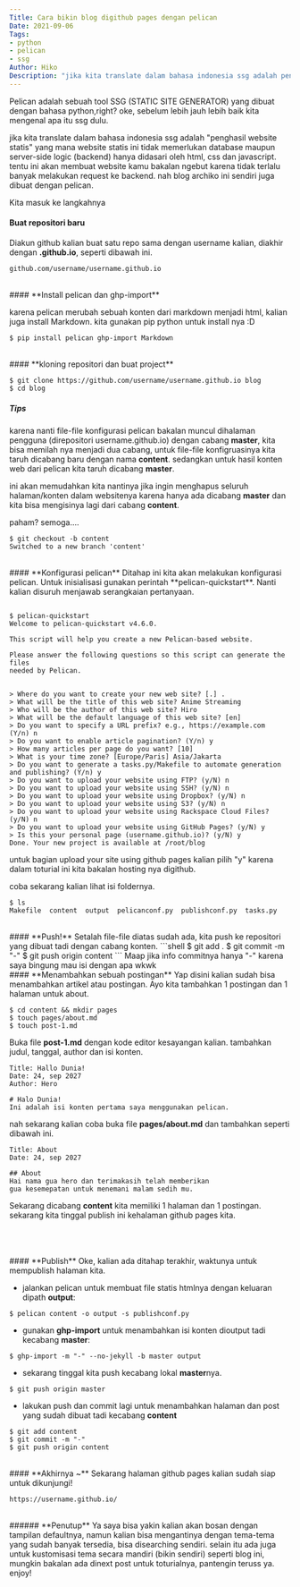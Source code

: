 ```yaml
---
Title: Cara bikin blog digithub pages dengan pelican
Date: 2021-09-06
Tags: 
- python
- pelican
- ssg
Author: Hiko
Description: "jika kita translate dalam bahasa indonesia ssg adalah penghasil website statis yang mana website statis ini tidak memerlukan database maupun server-side logic (backend) hanya didasari oleh html, css dan javascript."
---
```


Pelican adalah sebuah tool SSG (STATIC SITE GENERATOR) yang dibuat dengan bahasa python,right? oke, sebelum lebih jauh lebih baik kita mengenal apa itu ssg dulu.

jika kita translate dalam bahasa indonesia ssg adalah "penghasil website statis"
yang mana website statis ini tidak memerlukan database maupun server-side logic (backend) hanya didasari oleh html, css dan javascript. tentu ini akan membuat website kamu bakalan ngebut karena tidak terlalu banyak melakukan request ke backend. nah blog archiko ini sendiri juga dibuat dengan pelican. 


Kita masuk ke langkahnya
<br>
#### **Buat repositori baru**

Diakun github kalian buat satu repo sama dengan username kalian, diakhir dengan **.github.io**, seperti dibawah ini.
<pre><code class="plaintext">github.com/username/username.github.io</code></pre>

<br>
#### **Install pelican dan ghp-import**

karena pelican merubah sebuah konten dari markdown menjadi html, kalian juga install Markdown. kita gunakan pip python untuk install nya :D
<pre><code class="shell">$ pip install pelican ghp-import Markdown</code></pre>

<br>
#### **kloning repositori dan buat project**

<pre><code class="shell">$ git clone https://github.com/username/username.github.io blog
$ cd blog
</code></pre>

##### **Tips**
karena nanti file-file konfigurasi pelican bakalan muncul dihalaman pengguna (direpositori username.github.io) dengan cabang **master**, kita bisa memilah nya menjadi dua cabang, untuk file-file konfigruasinya kita taruh dicabang baru dengan nama **content**. sedangkan untuk hasil konten web dari pelican kita taruh dicabang **master**.

ini akan memudahkan kita nantinya jika ingin menghapus seluruh halaman/konten dalam websitenya karena hanya ada dicabang **master** dan kita bisa mengisinya lagi dari cabang **content**.


paham? semoga....

<pre><code class="shell">$ git checkout -b content
Switched to a new branch 'content'
</code></pre>

<br>
#### **Konfigurasi pelican**
Ditahap ini kita akan melakukan konfigurasi pelican.
Untuk inisialisasi gunakan perintah **pelican-quickstart**.
Nanti kalian disuruh menjawab serangkaian pertanyaan.

<pre><code class="shell">
$ pelican-quickstart
Welcome to pelican-quickstart v4.6.0.

This script will help you create a new Pelican-based website.

Please answer the following questions so this script can generate the files
needed by Pelican.


> Where do you want to create your new web site? [.] .
> What will be the title of this web site? Anime Streaming
> Who will be the author of this web site? Hiro
> What will be the default language of this web site? [en]
> Do you want to specify a URL prefix? e.g., https://example.com   (Y/n) n
> Do you want to enable article pagination? (Y/n) y
> How many articles per page do you want? [10]
> What is your time zone? [Europe/Paris] Asia/Jakarta
> Do you want to generate a tasks.py/Makefile to automate generation and publishing? (Y/n) y
> Do you want to upload your website using FTP? (y/N) n
> Do you want to upload your website using SSH? (y/N) n
> Do you want to upload your website using Dropbox? (y/N) n
> Do you want to upload your website using S3? (y/N) n
> Do you want to upload your website using Rackspace Cloud Files? (y/N) n
> Do you want to upload your website using GitHub Pages? (y/N) y
> Is this your personal page (username.github.io)? (y/N) y
Done. Your new project is available at /root/blog
</code></pre>


untuk bagian upload your site using github pages kalian pilih "y" karena dalam toturial ini kita bakalan hosting nya digithub.

coba sekarang kalian lihat isi foldernya.
<pre><code class="shell">$ ls
Makefile  content  output  pelicanconf.py  publishconf.py  tasks.py
</code></pre>

<br>
#### **Push!**
Setalah file-file diatas sudah ada, kita push ke repositori yang dibuat tadi dengan cabang konten.
```shell
$ git add .
$ git commit -m "-"
$ git push origin content
```
Maap jika info commitnya hanya "-" karena saya bingung mau isi dengan apa wkwk

<br>
#### **Menambahkan sebuah postingan**
Yap disini kalian sudah bisa menambahkan artikel atau postingan.
Ayo kita tambahkan 1 postingan dan 1 halaman untuk about.

<pre><code class="shell">$ cd content && mkdir pages
$ touch pages/about.md
$ touch post-1.md
</code></pre>

Buka file **post-1.md** dengan kode editor kesayangan kalian.
tambahkan judul, tanggal, author dan isi konten.

<pre><code class="plaintext">Title: Hallo Dunia!
Date: 24, sep 2027
Author: Hero

# Halo Dunia!
Ini adalah isi konten pertama saya menggunakan pelican.
</code></pre>


nah sekarang kalian coba buka file **pages/about.md** dan tambahkan seperti dibawah ini.

<pre><code class="plaintext">Title: About
Date: 24, sep 2027

## About
Hai nama gua hero dan terimakasih telah memberikan
gua kesemepatan untuk menemani malam sedih mu.
</code></pre>


Sekarang dicabang **content** kita memiliki 1 halaman dan 1 postingan. sekarang kita tinggal publish ini kehalaman github pages kita.

<br>
<script async="async" data-cfasync="false" src="//pl16575411.effectivecpmgate.com/e16ac09b2557683ec280a236f0c9e9c7/invoke.js"></script>
<div id="container-e16ac09b2557683ec280a236f0c9e9c7"></div>
<br>
<script type="text/javascript">
	atOptions = {
		'key' : '41764e38d9282efafaad334a6853f0f4',
		'format' : 'iframe',
		'height' : 300,
		'width' : 160,
		'params' : {}
	};
	document.write('<scr' + 'ipt type="text/javascript" src="http' + (location.protocol === 'https:' ? 's' : '') + '://www.highperformancedformats.com/41764e38d9282efafaad334a6853f0f4/invoke.js"></scr' + 'ipt>');
</script>

<br>
#### **Publish**
Oke, kalian ada ditahap terakhir, waktunya untuk mempublish halaman kita.

* jalankan pelican untuk membuat file statis htmlnya dengan keluaran dipath **output**:
<pre><code class="shell">$ pelican content -o output -s publishconf.py</code></pre>
* gunakan **ghp-import** untuk menambahkan isi konten dioutput tadi kecabang **master**:
<pre><code class="shell">$ ghp-import -m "-" --no-jekyll -b master output 
</code></pre>
* sekarang tinggal kita push kecabang lokal **master**nya.
<pre><code class="shell">$ git push origin master
</code></pre>

* lakukan push dan commit lagi untuk menambahkan halaman dan post yang sudah dibuat tadi kecabang **content**
<pre><code class="shell">$ git add content
$ git commit -m "-"
$ git push origin content
</code></pre>

<br>
#### **Akhirnya ~**
Sekarang halaman github pages kalian sudah siap untuk dikunjungi!
<pre><code class="plaintext">https://username.github.io/
</code></pre>


<br>
###### **Penutup**
Ya saya bisa yakin kalian akan bosan dengan tampilan defaultnya, namun kalian bisa mengantinya dengan tema-tema yang sudah banyak tersedia, bisa disearching sendiri. selain itu ada juga untuk kustomisasi tema secara mandiri (bikin sendiri) seperti blog ini, mungkin bakalan ada dinext post untuk toturialnya, pantengin teruss ya. enjoy!



